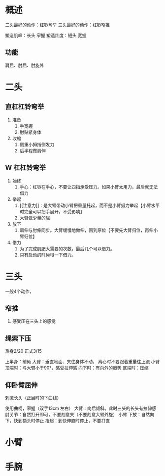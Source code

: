 # 概述
二头最好的动作：杠铃弯举
三头最好的动作：杠铃窄推

塑造肌峰：长头
	窄握
塑造纬度：短头
	宽握
## 功能
肩屈、肘屈、肘旋外
# 二头

## 直杠杠铃弯举
1. 准备
	1. 手宽握
	2. 肘贴紧身体
2. 收缩
	1. 侧重小拇指侧发力
	2. 后半程做肩伸
## W 杠杠铃弯举
1. 始终
	1. 手心：杠铃在手心，不要让四指承受压力。如果小臂太用力，最后就无法借力
2. 举起
	1. [[注意力]]：是大臂带动小臂把重量托起，而不是小臂努力举起【小臂水平时完全可以把手展开，不受影响】
	2. 大臂做少量的屈
3. 放下
	1. 肩伸与肘伸同步。大臂缓慢地做伸，回到原位【不要先大臂归位，再伸小臂归位】
4. 借力
	1. 为了完成肌肥大需要的次数，最后几个可以借力。
	2. 只有启动的时候甩一下借力。
# 三头
一般4个动作，
## 窄推
1. 感受压在三头上的感觉
## 绳索下压
热身2/20
正式3/15

上半身：前倾
大臂：垂直地面、夹住身体不动，
	离心时不要跟着重量往上跑
小臂
	顶端时：与大臂小于90°，感受拉伸感
	向下时：有向外的趋势
	底端时：压缩
## 仰卧臂屈伸
刺激长头（正展时的下曲线）

使用曲柄，窄握（双手13cm 左右）
大臂：向后倾斜。此时三头的长头有拉伸感
肘关节：自然打开即可，不要刻意夹（不要刻意大臂外旋）
小臂
	下放：自然向下，快到额头时停止
	抬起：到快伸直时停止，不要打直
# 小臂

# 手腕
